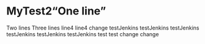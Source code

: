 # MyTest2“One line”
Two lines
Three lines
line4
line4
change
testJenkins
testJenkins
testJenkins
testJenkins
testJenkins
testJenkins
test
test
change
change
